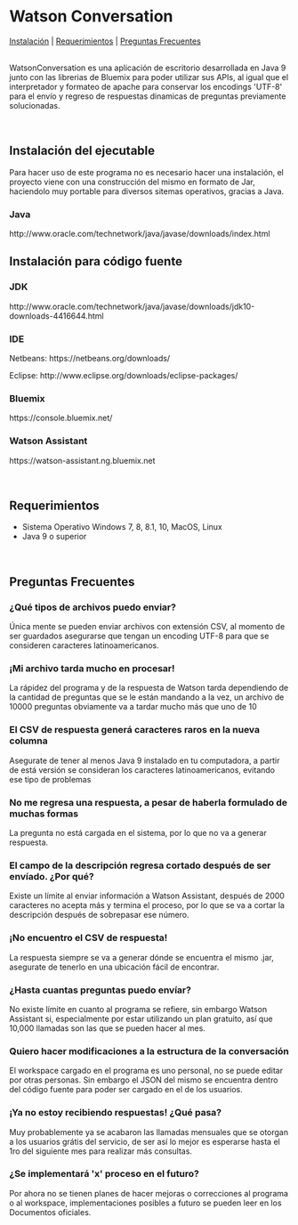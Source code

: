 <h1> Watson Conversation </h1>
<div>
	<a href = '#Instalacion'>Instalación</a> |
	<a href = '#Requerimientos'>Requerimientos</a> |
	<a href = '#FAQ'>Preguntas Frecuentes</a>
</div>
<br>
<div id = "Resumen">
	<p>WatsonConversation es una aplicación de escritorio desarrollada en Java 9 junto con las librerias de Bluemix para poder utilizar sus APIs, al igual que el interpretador y formateo de apache para conservar los encodings 'UTF-8' para el envío y regreso de respuestas dinamicas de preguntas previamente solucionadas.<p>
</div>
<br>
<div id = "Instalacion">
	<h2>Instalación del ejecutable</h2>
	<p>Para hacer uso de este programa no es necesario hacer una instalación, el proyecto viene con una construcción del mismo en formato de Jar, haciendolo muy portable para diversos sitemas operativos, gracias a Java.</p>
	<h3>Java</h3>
	<p>http://www.oracle.com/technetwork/java/javase/downloads/index.html</p>
	<h2>Instalación para código fuente</h2>
	<h3>JDK</h3>
	<p>http://www.oracle.com/technetwork/java/javase/downloads/jdk10-downloads-4416644.html</p>
	<h3>IDE</h3>
	<p>Netbeans: https://netbeans.org/downloads/</p>
	<p>Eclipse: http://www.eclipse.org/downloads/eclipse-packages/</p>
	<h3>Bluemix</h3>
	<p>https://console.bluemix.net/</p>
	<h3>Watson Assistant</h3>
	<p>https://watson-assistant.ng.bluemix.net</p>
</div>
<br>
<div id = "Requerimientos">
	<h2>Requerimientos</h2>
	<ul>
		<li>Sistema Operativo Windows 7, 8, 8.1, 10, MacOS, Linux</li>
		<li>Java 9 o superior</li>
	</ul>
</div>
<br>
<div id = "FAQ">
	<h2>Preguntas Frecuentes</h2>
	<h3>¿Qué tipos de archivos puedo enviar?</h3>
	<p>Única mente se pueden enviar archivos con extensión CSV, al momento de ser guardados asegurarse que tengan un encoding UTF-8 para que se consideren caracteres latinoamericanos.</p>
	<h3>¡Mi archivo tarda mucho en procesar!</h3>
	<p>La rápidez del programa y de la respuesta de Watson tarda dependiendo de la cantidad de preguntas que se le están mandando a la vez, un archivo de 10000 preguntas obviamente va a tardar mucho más que uno de 10</p>
	<h3>El CSV de respuesta generá caracteres raros en la nueva columna</h3>
	<p>Asegurate de tener al menos Java 9 instalado en tu computadora, a partir de está versión se consideran los caracteres latinoamericanos, evitando ese tipo de problemas</p>
	<h3>No me regresa una respuesta, a pesar de haberla formulado de muchas formas</h3>
	<p>La pregunta no está cargada en el sistema, por lo que no va a generar respuesta.</p>
	<h3>El campo de la descripción regresa cortado después de ser envíado. ¿Por qué?</h3>
	<p>Existe un límite al enviar información a Watson Assistant, después de 2000 caracteres no acepta más y termina el proceso, por lo que se va a cortar la descripción después de sobrepasar ese número.</p>
	<h3>¡No encuentro el CSV de respuesta!</h3>
	<p>La respuesta siempre se va a generar dónde se encuentra el mismo .jar, asegurate de tenerlo en una ubicación fácil de encontrar.</p>
	<h3>¿Hasta cuantas preguntas puedo envíar?</h3>
	<p>No existe límite en cuanto al programa se refiere, sin embargo Watson Assistant si, especialmente por estar utilizando un plan gratuito, así que 10,000 llamadas son las que se pueden hacer al mes.</p>
	<h3>Quiero hacer modificaciones a la estructura de la conversación</h3>
	<p>El workspace cargado en el programa es uno personal, no se puede editar por otras personas. Sin embargo el JSON del mismo se encuentra dentro del código fuente para poder ser cargado en el de los usuarios.</p>
	<h3>¡Ya no estoy recibiendo respuestas! ¿Qué pasa?</h3>
	<p>Muy probablemente ya se acabaron las llamadas mensuales que se otorgan a los usuarios grátis del servicio, de ser así lo mejor es esperarse hasta el 1ro del siguiente mes para realizar más consultas.</p>
	<h3>¿Se implementará 'x' proceso en el futuro?</h3>
	<p>Por ahora no se tienen planes de hacer mejoras o correcciones al programa o al workspace, implementaciones posibles a futuro se pueden leer en los Documentos oficiales.</p>
</div>
